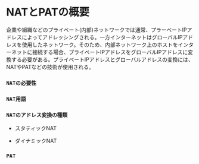 # NATとPATの概要
企業や組織などのプライベート(内部)ネットワークでは通常、プラーベートIPアドレスによってアドレッシングされる。一方インターネットはグローバルIPアドレスを使用したネットワーク。そのため、内部ネットワーク上のホストをインターネットに接続する場合、プライベートIPアドレスをグローバルIPアドレスに変換する必要がある。プライベートIPアドレスとグローバルアドレスの変換には、NATやPATなどの技術が使用される。

### `NATの必要性`

### `NAT用語`

### `NATのアドレス変換の種類`

- スタティックNAT

- ダイナミックNAT

### `PAT`
